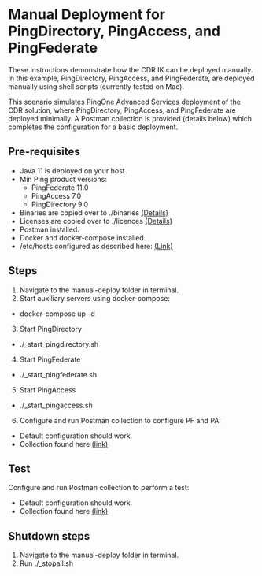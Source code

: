 # Manual Deployment for PingDirectory, PingAccess, and PingFederate

These instructions demonstrate how the CDR IK can be deployed manually. In this example, PingDirectory, PingAccess, and PingFederate, are deployed manually using shell scripts (currently tested on Mac). 

This scenario simulates PingOne Advanced Services deployment of the CDR solution, where PingDirectory, PingAccess, and PingFederate are deployed minimally. A Postman collection is provided (details below) which completes the configuration for a basic deployment.

## Pre-requisites

- Java 11 is deployed on your host.
- Min Ping product versions:
  - PingFederate 11.0
  - PingAccess 7.0
  - PingDirectory 9.0
- Binaries are copied over to ./binaries [(Details)](binaries/README.md)
- Licenses are copied over to ./licences [(Details)](licences/README.md)
- Postman installed.
- Docker and docker-compose installed.
- /etc/hosts configured as described here: [(Link)](../docs/README.md)

## Steps

1. Navigate to the manual-deploy folder in terminal.
2. Start auxiliary servers using docker-compose:
  - docker-compose up -d
3. Start PingDirectory
  - ./_start_pingdirectory.sh
4. Start PingFederate
  - ./_start_pingfederate.sh
5. Start PingAccess
  - ./_start_pingaccess.sh
6. Configure and run Postman collection to configure PF and PA:
  - Default configuration should work.
  - Collection found here [(link)](scripts/cdr-au.configure_pa_pf.postman_collection.json)

## Test

Configure and run Postman collection to perform a test:
  - Default configuration should work.
  - Collection found here [(link)](scripts/cdr-au.test_pa_pf.postman_collection.json)

## Shutdown steps

1. Navigate to the manual-deploy folder in terminal.
2. Run ./_stopall.sh

